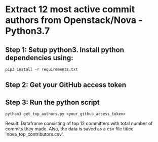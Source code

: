 # Extract 12 most active commit authors from Openstack/Nova - Python3.7


## Step 1: Setup python3. Install python dependencies using:
```
pip3 install -r requirements.txt
```

## Step 2: Get your GitHub access token

## Step 3: Run the python script
```
python3 get_top_authors.py <your_github_access_token>
```
Result: Dataframe consisting of top 12 committers with total number of commits they made. 
        Also, the data is saved as a csv file titled 'nova_top_contributors.csv'.